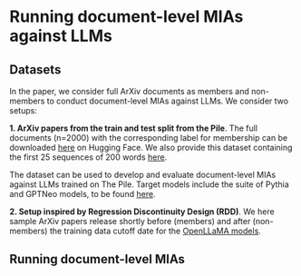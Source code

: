 # Running document-level MIAs against LLMs

## Datasets

In the paper, we consider full ArXiv documents as members and non-members to conduct document-level MIAs against LLMs. 
We consider two setups: 

**1. ArXiv papers from the train and test split from the Pile**. 
The full documents (n=2000) with the corresponding label for membership can be downloaded [here](https://huggingface.co/datasets/imperial-cpg/pile_arxiv_doc_mia) on Hugging Face. 
We also provide this dataset containing the first 25 sequences of 200 words [here](https://huggingface.co/datasets/imperial-cpg/pile_arxiv_doc_mia_sequences). 

The dataset can be used to develop and evaluate document-level MIAs against LLMs trained on The Pile. 
Target models include the suite of Pythia and GPTNeo models, to be found [here](https://huggingface.co/EleutherAI).

**2. Setup inspired by Regression Discontinuity Design (RDD)**. 
We here sample ArXiv papers release shortly before (members) and after (non-members) the training data cutoff date for the [OpenLLaMA models](https://huggingface.co/openlm-research/open_llama_7b). 

## Running document-level MIAs